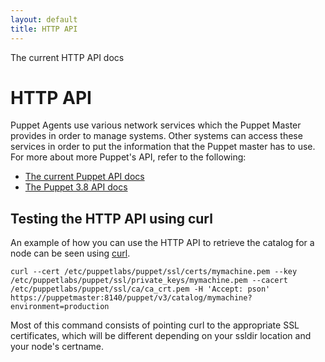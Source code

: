 ```yaml
---
layout: default
title: HTTP API
---
```


The current HTTP API docs

HTTP API
========

Puppet Agents use various network services which the Puppet Master provides in order to manage systems. Other systems can access these services in order to put the information that the Puppet master has to use. For more about more Puppet's API, refer to the following:

* [The current Puppet API docs](/puppet/latest/reference/http_api/http_api_index.html)
* [The Puppet 3.8 API docs](https://github.com/puppetlabs/puppet/blob/3.8.0/api/docs/http_api_index.md)

## Testing the HTTP API using curl

An example of how you can use the HTTP API to retrieve the catalog for a node
can be seen using [curl](http://en.wikipedia.org/wiki/CURL).

~~~
curl --cert /etc/puppetlabs/puppet/ssl/certs/mymachine.pem --key /etc/puppetlabs/puppet/ssl/private_keys/mymachine.pem --cacert /etc/puppetlabs/puppet/ssl/ca/ca_crt.pem -H 'Accept: pson' https://puppetmaster:8140/puppet/v3/catalog/mymachine?environment=production
~~~

Most of this command consists of pointing curl to the appropriate SSL certificates, which
will be different depending on your ssldir location and your node's certname.
